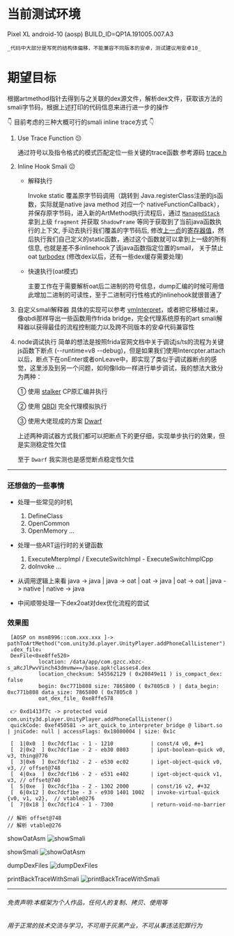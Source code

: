 # 当前测试环境
Pixel XL 
android-10 (aosp)
BUILD_ID=QP1A.191005.007.A3

`_代码中大部分是写死的结构体偏移，不能兼容不同版本的安卓，测试建议用安卓10_`

# 期望目标

根据artmethod指针去得到与之关联的dex源文件，解析dex文件，获取该方法的smali字节码，根据上述打印的代码信息来进行进一步的操作

👇 目前考虑的三种大概可行的smali inline trace方式 👇

1. Use Trace Function 😕

   通过符号以及指令格式的模式匹配定位一些关键的trace函数 
   参考源码 [trace.h](https://android.googlesource.com/platform/art/+/refs/tags/android-10.0.0_r42/runtime/trace.h#107)

2. Inline Hook Smali 😕

   - 解释执行
     
      Invoke static 覆盖原字节码调用（跳转到 Java.registerClass注册的js函数，实际就是native java method 对应一个 nativeFunctionCallback），并保存原字节码，进入新的ArtMethod执行流程后，通过 [`ManagedStack`](https://cs.android.com/android/platform/superproject/+/master:art/runtime/art_method.cc;l=379?q=art_method.cc&ss=android%2Fplatform%2Fsuperproject) 拿到上级 `fragment` 并获取 `ShadowFrame` 等同于获取到了当前java函数执行的上下文, 手动去执行我们覆盖的字节码后, 修改[上一贞](https://cs.android.com/android/platform/superproject/+/master:art/runtime/interpreter/shadow_frame.h;l=440)的[寄存器值](https://cs.android.com/android/platform/superproject/+/master:art/runtime/interpreter/shadow_frame.h;l=211)，然后执行我们自己定义的static函数，通过这个函数就可以拿到上一级的所有信息, 也就是差不多inlinehook了该java函数指定位置的smail， 关于禁止oat [turbodex](https://github.com/asLody/TurboDex/blob/master/project/turbodex/turbodex/src/main/jni/core/FastLoadDex.cpp#L13) (修改dex以后，还有一些dex缓存需要处理) 
     
   - 快速执行(oat模式)
     
      主要工作在于需要解析oat后二进制的符号信息，dump汇编的时候可用借此增加二进制的可读性，至于二进制可行性格式的inlinehook就很普通了

3. 自定义smali解释器
  具体的实现可以参考 [vmInterpret](https://github.com/maoabc/nmmp/blob/master/nmmvm/nmmvm/src/main/cpp/vm/InterpC-portable.cpp#L1065C17-L1065C18)，或者把它移植过来，像qbdi那样导出一些函数用作frida bridge，完全代理系统原有的art smali解释器以获得最佳的流程控制能力以及跨不同版本的安卓代码兼容性

4. node调试执行
   简单的想法是按照frida官网文档中关于调试js/ts的流程为关键js函数下断点 (--runtime=v8 --debug)，但是如果我们使用Intercpter.attach以后，断点下在onEnter或者onLeave中，即实现了类似于调试器断点的感觉，这里涉及到另一个问题，如何像lldb一样进行单步调试，我的想法大致分为两种：
   
   ① 使用 [stalker](https://frida.re/docs/stalker/) CP原汇编并执行
   
   ② 使用 [QBDI](https://github.com/QBDI/QBDI) 完全代理模拟执行
   
   ③ 使用大佬现成的方案 [Dwarf](https://github.com/iGio90/Dwarf)
   
   上述两种调试器方式我们都可以把断点下的更仔细，实现单步执行的效果，但是实测稳定性欠佳
   
   至于 `Dwarf` 我实测也是感觉断点稳定性欠佳
   

---

### 还想做的一些事情

- 处理一些常见的时机
  1. DefineClass
  2. OpenCommon
  3. OpenMemory
     ...

- 处理一些ART运行时的关键函数
  1. ExecuteMterpImpl / ExecuteSwitchImpl - ExecuteSwitchImplCpp
  2. doInvoke
     ...

- 从调用逻辑上来看
   java -> java |
   java -> oat |
   oat -> java |
   oat -> oat |
   java -> native |
   native -> java 

- 中间顺带处理一下dex2oat对dex优化流程的尝试


### 效果图

  ```
   [AOSP on msm8996::com.xxx.xxx ]->  pathToArtMethod("com.unity3d.player.UnityPlayer.addPhoneCallListener").showSmali()
   ↓dex_file↓
   DexFile<0xe8ffe520>
            location: /data/app/com.gzcc.xbzc-s_aRcJlPwvVinch43dmvmw==/base.apk!classes4.dex
            location_checksum: 545562129 ( 0x20849e11 ) is_compact_dex: false
            begin: 0xc771b808 size: 7865800 ( 0x7805c8 ) | data_begin: 0xc771b808 data_size: 7865800 ( 0x7805c8 )
            oat_dex_file_ 0xe8ffe578
   
   👉 0xd1413f7c -> protected void com.unity3d.player.UnityPlayer.addPhoneCallListener()
   quickCode: 0xef450581 -> art_quick_to_interpreter_bridge @ libart.so | jniCode: null | accessFlags: 0x18080004 | size: 0x1c
   
   [  1|0x0  ] 0xc7dcf1ac - 1 - 1210            | const/4 v0, #+1
   [  2|0x2  ] 0xc7dcf1ae - 2 - eb30 0803       | iput-boolean-quick v0, v3, thing@776
   [  3|0x6  ] 0xc7dcf1b2 - 2 - e530 ec02       | iget-object-quick v0, v3, // offset@748
   [  4|0xa  ] 0xc7dcf1b6 - 2 - e531 e402       | iget-object-quick v1, v3, // offset@740
   [  5|0xe  ] 0xc7dcf1ba - 2 - 1302 2000       | const/16 v2, #+32
   [  6|0x12 ] 0xc7dcf1be - 3 - e930 1401 1002  | invoke-virtual-quick {v0, v1, v2},  // vtable@276
   [  7|0x18 ] 0xc7dcf1c4 - 1 - 7300            | return-void-no-barrier

  // 解析 offset@748
  // 解析 vtable@276
   ```



showOatAsm
![showSmali](https://github.com/axhlzy/ARTHookScripts/blob/master/imgs/showOatAsm.png)

showSmali
![showOatAsm](https://github.com/axhlzy/ARTHookScripts/blob/master/imgs/showSmali.png)

dumpDexFiles
![dumpDexFiles](https://github.com/axhlzy/ARTHookScripts/blob/master/imgs/dumpDexFiles.png)

printBackTraceWithSmali
![printBackTraceWithSmali](https://github.com/axhlzy/ARTHookScripts/blob/master/imgs/printBackTraceWithSmali.png)

--- 

###### 免责声明:本框架为个人作品，任何人的复制、拷贝、使用等
###### 用于正常的技术交流与学习，不可用于灰黑产业，不可从事违法犯罪行为